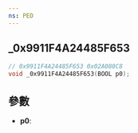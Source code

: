 ```yaml
---
ns: PED
---
```

## _0x9911F4A24485F653

```c
// 0x9911F4A24485F653 0x02A080C8
void _0x9911F4A24485F653(BOOL p0);
```


## 參數
* **p0**: 

